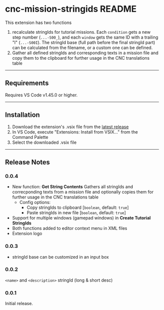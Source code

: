 # cnc-mission-stringids README

This extension has two functions

1. recalculate stringIds for tutorial missions. Each `condition` gets a new step number (`...-S00_`), and each `window` gets the same ID with a trailing "I" (`...-S00I`). The stringId base (full path before the final stringId part) can be calculated from the filename, or a custom one can be defined.
2. Gather all defined stringIds and corresponding texts in a mission file and copy them to the clipboard for further usage in the CNC translations table

---

## Requirements

Requires VS Code v1.45.0 or higher.

---

## Installation

1. Download the extension's .vsix file from the [latest release](https://gitlab.com/cattle-and-crops/tutorial-stringids-vscode-extension/-/releases)
2. In VS Code, execute "Extensions: Install from VSIX..." from the Command Palette
3. Select the downloaded .vsix file

---

## Release Notes

### 0.0.4
* New function: **Get String Contents**
  Gathers all stringIds and correcponding texts from a mission file and optionally copies them for further usage in the CNC translations table
  * Config options:
    * Copy stringIds to clipboard [`boolean`, default: `true`]
    * Paste stringIds in new file [`boolean`, default: `true`]
* Support for multiple windows (gamepad windows) in **Create Tutorial StringIds**
* Both functions added to editor context menu in XML files
* Extension logo

### 0.0.3

* stringId base can be customized in an input box

### 0.0.2

`<name>` and `<description>` stringId (long & short desc)

### 0.0.1

Initial release.
